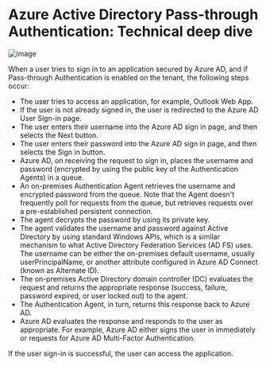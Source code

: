 
# Azure Active Directory Pass-through Authentication: Technical deep dive

![image](https://user-images.githubusercontent.com/38231831/158726939-2f53ab63-5196-4fa5-a72f-6bbe85c34d33.png)

When a user tries to sign in to an application secured by Azure AD, and if Pass-through Authentication is enabled on the tenant, 
the following steps occur:

- The user tries to access an application, for example, Outlook Web App.
- If the user is not already signed in, the user is redirected to the Azure AD User Sign-in page.
- The user enters their username into the Azure AD sign in page, and then selects the Next button.
- The user enters their password into the Azure AD sign in page, and then selects the Sign in button.
- Azure AD, on receiving the request to sign in, places the username and password (encrypted by using the public key of the Authentication Agents) in a queue.
- An on-premises Authentication Agent retrieves the username and encrypted password from the queue. Note that the Agent doesn't frequently poll for requests from the queue, but retrieves requests over a pre-established persistent connection.
- The agent decrypts the password by using its private key.
- The agent validates the username and password against Active Directory by using standard Windows APIs, which is a similar mechanism to what Active Directory Federation Services (AD FS) uses. The username can be either the on-premises default username, usually userPrincipalName, or another attribute configured in Azure AD Connect (known as Alternate ID).
- The on-premises Active Directory domain controller (DC) evaluates the request and returns the appropriate response (success, failure, password expired, or user locked out) to the agent.
- The Authentication Agent, in turn, returns this response back to Azure AD.
- Azure AD evaluates the response and responds to the user as appropriate. For example, Azure AD either signs the user in immediately or requests for Azure AD Multi-Factor Authentication.

If the user sign-in is successful, the user can access the application.
